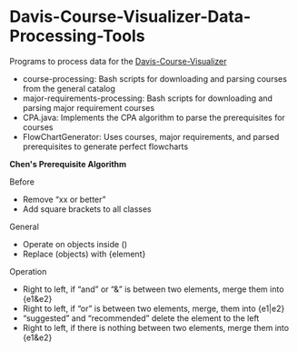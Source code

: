 # Davis-Course-Visualizer-Data-Processing-Tools

Programs to process data for the [Davis-Course-Visualizer](https://github.com/Wanganator414/Davis-Course-Visualizer)

* course-processing: Bash scripts for downloading and parsing courses from the general catalog
* major-requirements-processing: Bash scripts for downloading and parsing major requirement courses 
* CPA.java: Implements the CPA algorithm to parse the prerequisites for courses
* FlowChartGenerator: Uses courses, major requirements, and parsed prerequisites to generate perfect flowcharts

**Chen's Prerequisite Algorithm**

Before
* Remove “xx or better”
* Add square brackets to all classes

General
* Operate on objects inside ()
* Replace (objects) with {element}

Operation
* Right to left, if “and” or “&” is between two elements, merge them into {e1&e2}
* Right to left, if “or” is between two elements, merge, them into {e1|e2}
* “suggested” and “recommended” delete the element to the left
* Right to left, if there is nothing between two elements, merge them into {e1&e2}
